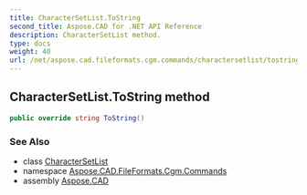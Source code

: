 ```yaml
---
title: CharacterSetList.ToString
second_title: Aspose.CAD for .NET API Reference
description: CharacterSetList method. 
type: docs
weight: 40
url: /net/aspose.cad.fileformats.cgm.commands/charactersetlist/tostring/
---
```

## CharacterSetList.ToString method

```csharp
public override string ToString()
```

### See Also

* class [CharacterSetList](../)
* namespace [Aspose.CAD.FileFormats.Cgm.Commands](../../charactersetlist/)
* assembly [Aspose.CAD](../../../)



